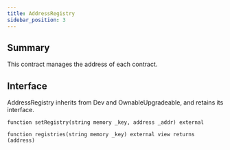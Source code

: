 ```yaml
---
title: AddressRegistry
sidebar_position: 3
---
```


## Summary

This contract manages the address of each contract.

## Interface

AddressRegistry inherits from Dev and OwnableUpgradeable, and retains its interface.

`function setRegistry(string memory _key, address _addr) external`

`function registries(string memory _key) external view returns (address)`
